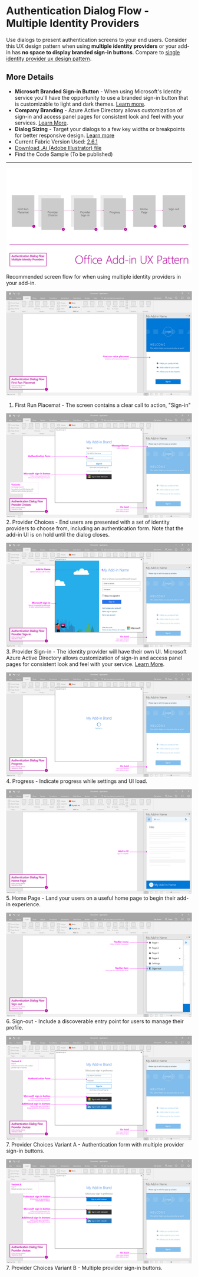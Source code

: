 # Authentication Dialog Flow - Multiple Identity Providers

Use dialogs to present authentication screens to your end users. Consider this UX design pattern when using **multiple identity providers** or your add-in has **no space to display branded sign-in buttons**. Compare to [single identity provider ux design pattern](Authentication_Dialog_Single_ID.md).

## More Details

- **Microsoft Branded Sign-in Button** - When using Microsoft's Identity service you'll have the opportunity to use a branded sign-in button that is customizable to light and dark themes. [Learn more](https://azure.microsoft.com/en-us/documentation/articles/active-directory-branding-guidelines/#visual-guidance-for-sign-in).
- **Company Branding** - Azure Active Directory allows customization of sign-in and access panel pages for consistent look and feel with your services. [Learn More](https://azure.microsoft.com/en-us/documentation/articles/active-directory-add-company-branding/).
- **Dialog Sizing** - Target your dialogs to a few key widths or breakpoints for better responsive design. [Learn more](https://msdn.microsoft.com/windows/uwp/layout/screen-sizes-and-breakpoints-for-responsive-design)
- Current Fabric Version Used: [2.6.1](https://github.com/OfficeDev/office-ui-fabric-core/releases/tag/2.6.1)
- [Download .Ai (Adobe Illustrator) file](https://github.com/OfficeDev/Office-Add-in-UX-Design-Patterns/blob/master/Patterns/Source%20Files/Authentication_Dialog_Multiple_ID.ai?raw=true)
- Find the Code Sample (To be published)

***

![Authentication Dialog Multiple Identity - Flowchart](../assets/markdown-images/multi-id-titlepage.jpg)
Recommended screen flow for when using multiple identity providers in your add-in.


![Authentication Flow - First Run Placemat](../assets/markdown-images/auth_dialog_multiid_fre.jpg)
1. First Run Placemat - The screen contains a clear call to action, "Sign-in"


![Authentication Dialog Multiple Identity - Provider Choices](../assets/markdown-images/auth_dialog_multiid_choices.jpg)
2. Provider Choices - End users are presented with a set of identity providers to choose from, including an authentication form. Note that the add-in UI is on hold until the dialog closes.


![Authentication Dialog Multiple Identity - Provider Sign-in](../assets/markdown-images/auth_dialog_multiid_providerui.jpg)
3. Provider Sign-in - The identity provider will have their own UI. Microsoft Azure Active Directory allows customization of sign-in and access panel pages for consistent look and feel with your service. [Learn More](https://azure.microsoft.com/en-us/documentation/articles/active-directory-add-company-branding/).


![Authentication Dialog Multiple Identity - Progress](../assets/markdown-images/auth_dialog_multiid_progress.jpg)
4. Progress - Indicate progress while settings and UI load. 


![Authentication Dialog Multiple Identity - Home Page](../assets/markdown-images/auth_dialog_multiid_homepage.jpg)
5. Home Page - Land your users on a useful home page to begin their add-in experience.


![Authentication Dialog Multiple Identity - Sign-out](../assets/markdown-images/auth_dialog_multiid_signout.jpg)
6. Sign-out - Include a discoverable entry point for users to manage their profile.


![Authentication Dialog Multiple Identity - Provider choices variant A](../assets/markdown-images/auth_dialog_multiid_variantA.jpg)
7. Provider Choices Variant A - Authentication form with multiple provider sign-in buttons.

![Authentication Dialog Multiple Identity - Provider choices variant B](../assets/markdown-images/auth_dialog_multiid_variantB.jpg)
7. Provider Choices Variant B - Multiple provider sign-in buttons.
